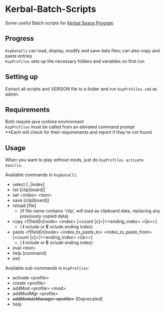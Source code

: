 # Kerbal-Batch-Scripts
Some useful Batch scripts for [Kerbal Space Program](https://kerbalspaceprogram.com)

## Progress
`KspDataCli` can load, display, modify and save data files; can also copy and paste entries<br>
`KspProfiles` sets up the necessary folders and variables on first run

## Setting up
Extract all scripts and VERSION file to a folder and run `KspProfiles.cmd` as admin.

## Requirements
Both require java runtime environment<br>
`KspProfiles` must be called from an elevated command prompt<br>
**Each will check for their requirements and report if they're not found

## Usage
When you want to play without mods, just do `KspProfiles activate Vanilla`.

Available commands in `KspDataCli`:

- select [..|index]
- list [clip[board]]
- set &lt;index&gt; &lt;text&gt;
- save [clip[board]]
- reload [file]
  - (if file name contains 'clip', will load as clipboard data, replacing any previously copied data)
- copy &lt;f|field|n|node&gt; &lt;index&gt; [&lt;count [c]&gt;|&lt;&lt;ending_index&gt; &lt;i|e&gt;&gt;]
  - ( **I** nclude or **E** xclude ending index)
- paste &lt;f|field|n|node&gt; &lt;index_to_paste_to&gt; &lt;index_to_paste_from&gt; [&lt;count [c]&gt;|&lt;&lt;ending_index&gt; &lt;i|e&gt;&gt;]
  - ( **I** nclude or **E** xclude ending index)
- eval &lt;text&gt;
- help [command]
- exit

Available sub-commands in `KspProfiles`:

- activate &lt;profile&gt;
- create &lt;profile&gt;
- addMod &lt;profile&gt; &lt;mod&gt;
- addModMgr &lt;profile&gt;
- ~~addModuleManager &lt;profile&gt;~~ (Deprecated)
- help
